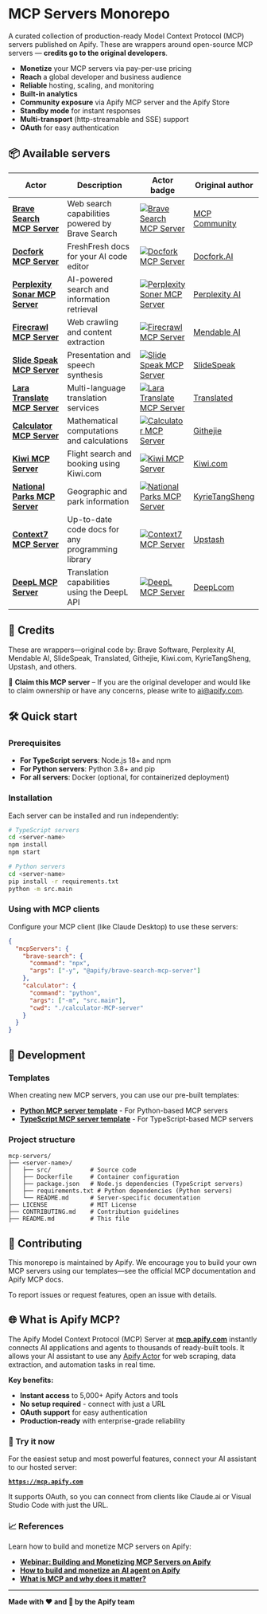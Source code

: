 # MCP Servers Monorepo

A curated collection of production-ready Model Context Protocol (MCP) servers published on Apify. These are wrappers around open-source MCP servers — **credits go to the original developers**.

- **Monetize** your MCP servers via pay-per-use pricing
- **Reach** a global developer and business audience
- **Reliable** hosting, scaling, and monitoring
- **Built-in analytics**
- **Community exposure** via Apify MCP server and the Apify Store
- **Standby mode** for instant responses
- **Multi-transport** (http-streamable and SSE) support
- **OAuth** for easy authentication


## 📦 Available servers

| Actor                                                         | Description                                      | Actor badge                                                                                                                                                              | Original author                                                                                      |
|---------------------------------------------------------------|--------------------------------------------------|--------------------------------------------------------------------------------------------------------------------------------------------------------------------------|------------------------------------------------------------------------------------------------------|
| **[Brave Search MCP Server](./brave-search-mcp-server/)**     | Web search capabilities powered by Brave Search  | [![Brave Search MCP Server](https://apify.com/actor-badge?actor=mcp-servers/brave-search-mcp-server)](https://apify.com/mcp-servers/brave-search-mcp-server)             | [MCP Community](https://github.com/modelcontextprotocol/servers-archived/tree/main/src/brave-search) |
| **[Docfork MCP Server](./docfork-mcp-server/)**               | FreshFresh docs for your AI code editor          | [![Docfork MCP Server](https://apify.com/actor-badge?actor=mcp-servers/brave-search-mcp-server)](https://apify.com/mcp-servers/brave-search-mcp-server)                  | [Docfork.AI](https://x.com/docfork_ai)                                                               |
| **[Perplexity Sonar MCP Server](./perplexity-mcp-server/)**   | AI-powered search and information retrieval      | [![Perplexity Soner MCP Server](https://apify.com/actor-badge?actor=mcp-servers/perplexity-sonar-mcp-server)](https://apify.com/mcp-servers/perplexity-sonar-mcp-server) | [Perplexity AI](https://github.com/ppl-ai/modelcontextprotocol)                                      |
| **[Firecrawl MCP Server](./firecrawl-mcp-server/)**           | Web crawling and content extraction              | [![Firecrawl MCP Server](https://apify.com/actor-badge?actor=mcp-servers/firecrawl-mcp-server)](https://apify.com/actor/mcp-servers/firecrawl-mcp-server)                | [Mendable AI](https://github.com/mendableai/firecrawl-mcp-server)                                    |
| **[Slide Speak MCP Server](./slide-speak-mcp-server/)**       | Presentation and speech synthesis                | [![Slide Speak MCP Server](https://apify.com/actor-badge?actor=mcp-servers/slidespeak-mcp-server)](https://apify.com/mcp-servers/slidespeak-mcp-server)                  | [SlideSpeak](https://github.com/slidespeak/slidespeak-mcp)                                           |
| **[Lara Translate MCP Server](./lara-translate-mcp-server/)** | Multi-language translation services              | [![Lara Translate MCP Server](https://apify.com/actor-badge?actor=mcp-servers/lara-translate-mcp-server)](https://apify.com/mcp-servers/lara-translate-mcp-server)       | [Translated](https://github.com/translated/lara-mcp)                                                 |
| **[Calculator MCP Server](./calculator-MCP-server/)**         | Mathematical computations and calculations       | [![Calculator MCP Server](https://apify.com/actor-badge?actor=mcp-servers/calculator-mcp-server)](https://apify.com/mcp-servers/calculator-mcp-server)                   | [Githejie](https://github.com/githejie/mcp-server-calculator)                                        |
| **[Kiwi MCP Server](./kiwi-mcp-server/)**                     | Flight search and booking using Kiwi.com         | [![Kiwi MCP Server](https://apify.com/actor-badge?actor=mcp-servers/kiwi-mcp-server)](https://apify.com/mcp-servers/kiwi-mcp-server)                                     | [Kiwi.com](https://github.com/alpic-ai/kiwi-mcp-server-public)                                       |
| **[National Parks MCP Server](./national-parks/)**            | Geographic and park information                  | [![National Parks MCP Server](https://apify.com/actor-badge?actor=mcp-servers/national-parks-mcp-server)](https://apify.com/mcp-servers/national-parks-mcp-server)       | [KyrieTangSheng](https://github.com/KyrieTangSheng/mcp-server-nationalparks)                         |
| **[Context7 MCP Server](./context7-mcp-server/)**             | Up-to-date code docs for any programming library | [![Context7 MCP Server](https://apify.com/actor-badge?actor=mcp-servers/context7-mcp-server)](https://apify.com/mcp-servers/context7-mcp-server)                         | [Upstash](https://github.com/upstash/context7)                                                       |
| **[DeepL MCP Server](./deepl-mcp-server/)**                   | Translation capabilities using the DeepL API     | [![DeepL MCP Server](https://apify.com/actor-badge?actor=mcp-servers/deepl-mcp-server)](https://apify.com/mcp-servers/deepl-mcp-server)                                  | [DeepLcom](https://github.com/DeepLcom/deepl-mcp-server)                                                      |

## 🙏 Credits
These are wrappers—original code by: Brave Software, Perplexity AI, Mendable AI, SlideSpeak, Translated, Githejie, Kiwi.com, KyrieTangSheng, Upstash, and others.

🚩 **Claim this MCP server** – If you are the original developer and would like to claim ownership or have any concerns, please write to [ai@apify.com](mailto:ai@apify.com).


## 🛠️ Quick start

### Prerequisites

- **For TypeScript servers**: Node.js 18+ and npm
- **For Python servers**: Python 3.8+ and pip
- **For all servers**: Docker (optional, for containerized deployment)

### Installation

Each server can be installed and run independently:

```bash
# TypeScript servers
cd <server-name>
npm install
npm start

# Python servers
cd <server-name>
pip install -r requirements.txt
python -m src.main
```

### Using with MCP clients

Configure your MCP client (like Claude Desktop) to use these servers:

```json
{
  "mcpServers": {
    "brave-search": {
      "command": "npx",
      "args": ["-y", "@apify/brave-search-mcp-server"]
    },
    "calculator": {
      "command": "python",
      "args": ["-m", "src.main"],
      "cwd": "./calculator-MCP-server"
    }
  }
}
```
## 🔧 Development

### Templates

When creating new MCP servers, you can use our pre-built templates:

- **[Python MCP server template](https://apify.com/templates/python-mcp-server)** - For Python-based MCP servers
- **[TypeScript MCP server template](https://apify.com/templates/ts-mcp-server)** - For TypeScript-based MCP servers

### Project structure

```
mcp-servers/
├── <server-name>/
│   ├── src/           # Source code
│   ├── Dockerfile     # Container configuration
│   ├── package.json   # Node.js dependencies (TypeScript servers)
│   ├── requirements.txt # Python dependencies (Python servers)
│   └── README.md      # Server-specific documentation
├── LICENSE            # MIT License
├── CONTRIBUTING.md    # Contribution guidelines
├── README.md          # This file
```

## 🤝 Contributing
This monorepo is maintained by Apify.
We encourage you to build your own MCP servers using our templates—see the official MCP documentation and Apify MCP docs.

To report issues or request features, open an issue with details.

## 🌐 What is Apify MCP?

The Apify Model Context Protocol (MCP) Server at **[mcp.apify.com](https://mcp.apify.com)** instantly connects AI applications and agents to thousands of ready-built tools. It allows your AI assistant to use any [Apify Actor](https://apify.com/store) for web scraping, data extraction, and automation tasks in real time.

**Key benefits:**
- **Instant access** to 5,000+ Apify Actors and tools
- **No setup required** - connect with just a URL
- **OAuth support** for easy authentication
- **Production-ready** with enterprise-grade reliability

### 🎯 Try it now

For the easiest setup and most powerful features, connect your AI assistant to our hosted server:

**[`https://mcp.apify.com`](https://mcp.apify.com)**

It supports OAuth, so you can connect from clients like Claude.ai or Visual Studio Code with just the URL.

### 📈 References

Learn how to build and monetize MCP servers on Apify:

- **[Webinar: Building and Monetizing MCP Servers on Apify](https://www.youtube.com/watch?v=w3AH3jIrXXo)**
- **[How to build and monetize an AI agent on Apify](https://blog.apify.com/how-to-build-an-ai-agent/)**
- **[What is MCP and why does it matter?](https://blog.apify.com/what-is-model-context-protocol/)**

---

**Made with ❤️ and 🍺 by the Apify team**
